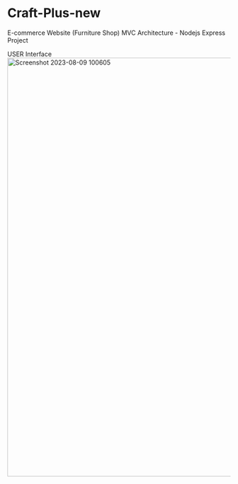 # Craft-Plus-new
E-commerce Website (Furniture Shop) MVC Architecture - Nodejs Express Project

USER Interface
<img width="944" alt="Screenshot 2023-08-09 100605" src="https://github.com/Muhammed-Rameez-p/Craft-Plus-new/assets/116631784/95639d73-5306-41a6-9959-ae404151bfbe">
